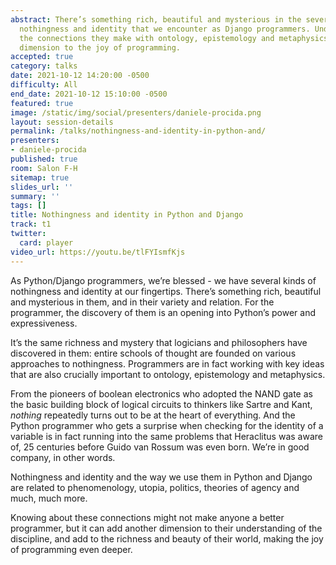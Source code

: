 ```yaml
---
abstract: There’s something rich, beautiful and mysterious in the several kinds of
  nothingness and identity that we encounter as Django programmers. Understanding
  the connections they make with ontology, epistemology and metaphysics adds another
  dimension to the joy of programming.
accepted: true
category: talks
date: 2021-10-12 14:20:00 -0500
difficulty: All
end_date: 2021-10-12 15:10:00 -0500
featured: true
image: /static/img/social/presenters/daniele-procida.png
layout: session-details
permalink: /talks/nothingness-and-identity-in-python-and/
presenters:
- daniele-procida
published: true
room: Salon F-H
sitemap: true
slides_url: ''
summary: ''
tags: []
title: Nothingness and identity in Python and Django
track: t1
twitter:
  card: player
video_url: https://youtu.be/tlFYIsmfKjs
---
```


As Python/Django programmers, we’re blessed - we have several kinds of nothingness and identity at our fingertips. There’s something rich, beautiful and mysterious in them, and in their variety and relation. For the programmer, the discovery of them is an opening into Python’s power and expressiveness.

It’s the same richness and mystery that logicians and philosophers have discovered in them: entire schools of thought are founded on various approaches to nothingness. Programmers are in fact working with key ideas that are also crucially important to ontology, epistemology and metaphysics.

From the pioneers of boolean electronics who adopted the NAND gate as the basic building block of logical circuits to thinkers like Sartre and Kant, *nothing* repeatedly turns out to be at the heart of everything. And the Python programmer who gets a surprise when checking for the identity of a variable is in fact running into the same problems that Heraclitus was aware of, 25 centuries before Guido van Rossum was even born. We’re in good company, in other words.

Nothingness and identity and the way we use them in Python and Django are related to phenomenology, utopia, politics, theories of agency and much, much more.

Knowing about these connections might not make anyone a better programmer, but it can add another dimension to their understanding of the discipline, and add to the richness and beauty of their world, making the joy of programming even deeper.
